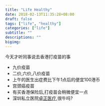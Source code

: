 ```yaml
---
title: "Life Healthy"
date: 2018-02-13T11:35:28+08:00
draft: false
tags: ["life", "healthy"]
categories: ["life"]
subtitle: ""
descriptions: ""
bigimg:
---
```


今天才听同事说去香港打疫苗的事

* 九价疫苗
* 二价,六价,八价疫苗
* 上午的医生出症费比下午1点后的便宜100港币
* 宫颈癌疫苗
* 有买香港保险后,打疫苗会稍微便宜一点
* 深圳私立医院[卓正医疗](http://www.distinctclinic.com/),很牛吗?
